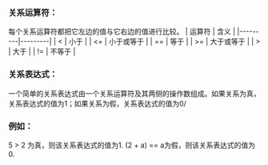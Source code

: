 ### 关系运算符：
每个关系运算符都把它左边的值与它右边的值进行比较。
| 运算符   |   含义  | 
|---------|---------|
|  <  | 小于        | 
| <=  | 小于或等于   |
| ==  | 等于        |
| >=  | 大于或等于   |
| >   | 大于        |
| !=  | 不等于      |
### 关系表达式：
一个简单的关系表达式由一个关系运算符及其两侧的操作数组成。如果关系为真，关系表达式的值为1；如果关系为假，关系表达式的值为0/
### 例如：
5 > 2 为真，则该关系表达式的值为1.
(2 + a) == a为假，则该关系表达式的值为0.


